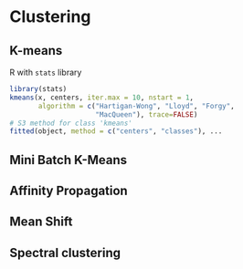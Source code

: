 # Clustering

## K-means
R with `stats` library
```R
library(stats)
kmeans(x, centers, iter.max = 10, nstart = 1,
       algorithm = c("Hartigan-Wong", "Lloyd", "Forgy",
                     "MacQueen"), trace=FALSE)
# S3 method for class 'kmeans'
fitted(object, method = c("centers", "classes"), ...
```

## Mini Batch K-Means
## Affinity Propagation
## Mean Shift
## Spectral clustering
